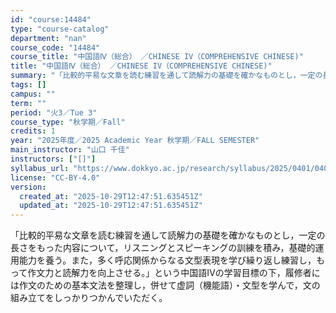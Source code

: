 ```yaml
---
id: "course:14484"
type: "course-catalog"
department: "nan"
course_code: "14484"
course_title: "中国語Ⅳ（総合） ／CHINESE IV（COMPREHENSIVE CHINESE)"
title: "中国語Ⅳ（総合） ／CHINESE IV（COMPREHENSIVE CHINESE)"
summary: "「比較的平易な文章を読む練習を通して読解力の基礎を確かなものとし，一定の長さをもった内容について，リスニングとスピーキングの訓練を積み，基礎的運用能力を養う。また，多く呼応関係からなる文型表現を学び繰り返し練習し，もって作文力と読解力を向上…"
tags: []
campus: ""
term: ""
period: "火3／Tue 3"
course_type: "秋学期／Fall"
credits: 1
year: "2025年度／2025 Academic Year 秋学期／FALL SEMESTER"
main_instructor: "山口 千佳"
instructors: ["[]"]
syllabus_url: "https://www.dokkyo.ac.jp/research/syllabus/2025/0401/0401_14484_ja_JP.html"
license: "CC-BY-4.0"
version:
  created_at: "2025-10-29T12:47:51.635451Z"
  updated_at: "2025-10-29T12:47:51.635451Z"
---
```

「比較的平易な文章を読む練習を通して読解力の基礎を確かなものとし，一定の長さをもった内容について，リスニングとスピーキングの訓練を積み，基礎的運用能力を養う。また，多く呼応関係からなる文型表現を学び繰り返し練習し，もって作文力と読解力を向上させる。」という中国語Ⅳの学習目標の下，履修者には作文のための基本文法を整理し，併せて虚詞（機能語）・文型を学んで，文の組み立てをしっかりつかんでいただく。
